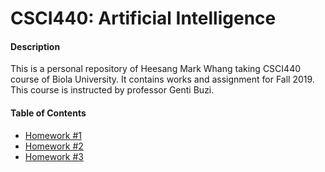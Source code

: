 # CSCI440: Artificial Intelligence

#### Description

This is a personal repository of Heesang Mark Whang taking CSCI440 course of Biola University. It contains works and assignment for Fall 2019. This course is instructed by professor Genti Buzi.

#### Table of Contents

* [Homework #1](./HW_1/Assignment_1.md)
* [Homework #2](./HW_2/Assignment_2.md)
* [Homework #3](./HW_3/Assignment_3.md)

